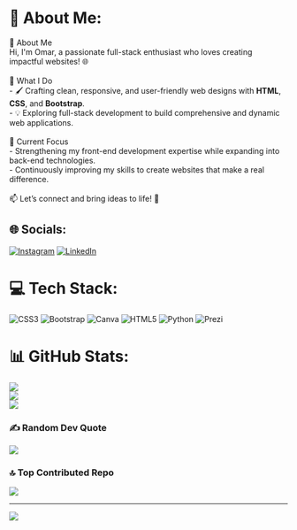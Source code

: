# 💫 About Me:
👋 About Me  <br>Hi, I'm Omar, a passionate full-stack enthusiast who loves creating impactful websites! 🌐  <br><br>🚀 What I Do  <br>- 🖌️ Crafting clean, responsive, and user-friendly web designs with **HTML**, **CSS**, and **Bootstrap**.  <br>- 💡 Exploring full-stack development to build comprehensive and dynamic web applications.  <br><br>🌱 Current Focus  <br>- Strengthening my front-end development expertise while expanding into back-end technologies.  <br>- Continuously improving my skills to create websites that make a real difference.  <br><br>📫 Let’s connect and bring ideas to life! 🚀 


## 🌐 Socials:
[![Instagram](https://img.shields.io/badge/Instagram-%23E4405F.svg?logo=Instagram&logoColor=white)](https://instagram.com/omerzh) [![LinkedIn](https://img.shields.io/badge/LinkedIn-%230077B5.svg?logo=linkedin&logoColor=white)](https://linkedin.com/in/omar-zahidli) 

# 💻 Tech Stack:
![CSS3](https://img.shields.io/badge/css3-%231572B6.svg?style=for-the-badge&logo=css3&logoColor=white) ![Bootstrap](https://img.shields.io/badge/bootstrap-%238511FA.svg?style=for-the-badge&logo=bootstrap&logoColor=white) ![Canva](https://img.shields.io/badge/Canva-%2300C4CC.svg?style=for-the-badge&logo=Canva&logoColor=white) ![HTML5](https://img.shields.io/badge/html5-%23E34F26.svg?style=for-the-badge&logo=html5&logoColor=white) ![Python](https://img.shields.io/badge/python-3670A0?style=for-the-badge&logo=python&logoColor=ffdd54) ![Prezi](https://img.shields.io/badge/Prezi-%23000000.svg?style=for-the-badge&logo=Prezi&logoColor=white)
# 📊 GitHub Stats:
![](https://github-readme-stats.vercel.app/api?username=omarzahidli&theme=merko&hide_border=false&include_all_commits=false&count_private=false)<br/>
![](https://github-readme-streak-stats.herokuapp.com/?user=omarzahidli&theme=merko&hide_border=false)<br/>
![](https://github-readme-stats.vercel.app/api/top-langs/?username=omarzahidli&theme=merko&hide_border=false&include_all_commits=false&count_private=false&layout=compact)

### ✍️ Random Dev Quote
![](https://quotes-github-readme.vercel.app/api?type=vetical&theme=merko)

### 🔝 Top Contributed Repo
![](https://github-contributor-stats.vercel.app/api?username=omarzahidli&limit=5&theme=merko&combine_all_yearly_contributions=true)

---
[![](https://visitcount.itsvg.in/api?id=omarzahidli&icon=0&color=0)](https://visitcount.itsvg.in)

<!-- Proudly created with GPRM ( https://gprm.itsvg.in ) -->

